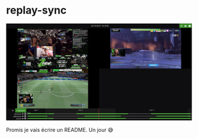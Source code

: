 # replay-sync

<div align=center">
<img src="screenshot.jpg" alt="Screenshot">
</div>

Promis je vais écrire un README. Un jour 😅
